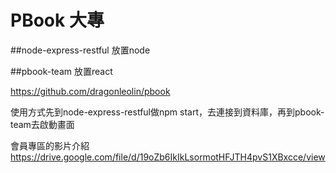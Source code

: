 # PBook 大專

##node-express-restful 放置node

##pbook-team 放置react

https://github.com/dragonleolin/pbook

使用方式先到node-express-restful做npm start，去連接到資料庫，再到pbook-team去啟動畫面

會員專區的影片介紹
https://drive.google.com/file/d/19oZb6IkIkLsormotHFJTH4pvS1XBxcce/view
